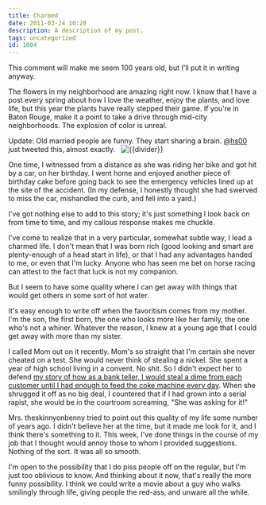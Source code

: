 ```yaml
---
title: Charmed
date: 2011-03-24 10:28
description: A description of my post.
tags: uncategorized
id: 1004
---
```

This comment will make me seem 100 years old, but I'll put it in writing anyway.

The flowers in my neighborhood are amazing right now.  I know that I have a post every spring about how I love the weather, enjoy the plants, and love life, but this year the plants have really stepped their game.  If you're in Baton Rouge, make it a point to take a drive through mid-city neighborhoods.  The explosion of color is unreal.

Update:  Old married people are funny.  They start sharing a brain.  <a href="http://twitter.com/hs00" target="_blank">@hs00</a> just tweeted this, almost exactly.
<span class="spanEndPreview">&nbsp;</span>
<img src="/img/greenline.gif" class="greenline" alt="{{divider}}" />

One time, I witnessed from a distance as she was riding her bike and got hit by a car, on her birthday.  I went home and enjoyed another piece of birthday cake before going back to see the emergency vehicles lined up at the site of the accident.  (In my defense, I honestly thought she had swerved to miss the car, mishandled the curb, and fell into a yard.)

I've got nothing else to add to this story; it's just something I look back on from time to time, and my callous response makes me chuckle.

I've come to realize that in a very particular, somewhat subtle way, I lead a charmed life.  I don't mean that I was born rich (good looking and smart are plenty-enough of a head start in life), or that I had any advantages handed to me, or even that I'm lucky.  Anyone who has seen me bet on horse racing can attest to the fact that luck is not my companion.

But I seem to have some quality where I can get away with things that would get others in some sort of hot water.

It's easy enough to write off when the favoritism comes from my mother.  I'm the son, the first born, the one who looks more like her family, the one who's not a whiner.  Whatever the reason, I knew at a young age that I could get away with more than my sister.

I called Mom out on it recently.  Mom's so straight that I'm certain she never cheated on a test.  She would never think of stealing a nickel.  She spent a year of high school living in a convent.  No shit.  So I didn't expect her to defend <a href="/blog2/archives/104">my story of how as a bank teller, I would steal a dime from each customer until I had enough to feed the coke machine every day</a>.  When she shrugged it off as no big deal, I countered that if I had grown into a serial rapist, she would be in the courtroom screaming, "She was asking for it!"

Mrs. theskinnyonbenny tried to point out this quality of my life some number of years ago.  I didn't believe her at the time, but it made me look for it, and I think there's something to it.  This week, I've done things in the course of my job that I thought would annoy those to whom I provided suggestions.  Nothing of the sort.  It was all so smooth.

I'm open to the possibility that I do piss people off on the regular, but I'm just too oblivious to know.  And thinking about it now, that's really the more funny possibility.  I think we could write a movie about a guy who walks smilingly through life, giving people the red-ass, and unware all the while.  